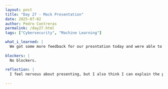 ```yaml
---
layout: post
title: "Day 27 - Mock Presentation"
date: 2025-07-02
author: Pedro Contreras
permalink: /day27.html
tags: ["Cybersecurity", "Machine Learning"]

what_i_learned: |
  We got some more feedback for our presntation today and were able to run a mock presentation. With the feedback, I was able to expand more on my literature review. I was also able to update some information regarding the data and preliminary findings, more specifically being able to analyze them and explain them in a way everyone can understand. During our mock presentation, we all had some trouble explaining the importance of our project when we are explaining. With some feedback, we were able to work on our oral skills and finding th best way to present our findings. 
  
blockers: |
  No blockers.
  
reflection: |
  I feel nervous about presenting, but I also think I can explain the project well enough to keep people interested. I am glad we were given some resources to help us with explaining this project more clearly. It is crazy to look at how much I have learned so far this summer and being able to present my work is an honor. As nervous as I am, I know that we will be fine and we will do our best to run through this model. 
  
---
```

